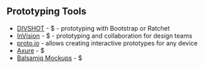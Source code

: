 ## Prototyping Tools

* [DIVSHOT](http://www.divshot.com/) - $ - prototyping with Bootstrap or Ratchet
* [InVision](http://www.invisionapp.com/) - $ - prototyping and collaboration for design teams
* [proto.io](https://proto.io/) - allows creating interactive prototypes for any device
* [Axure](http://www.axure.com/) - $
* [Balsamiq Mockups](http://balsamiq.com/products/mockups/) - $